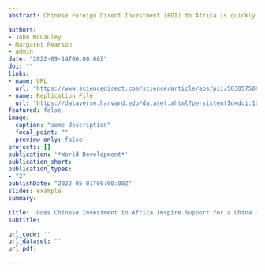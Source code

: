 ```yaml
---
abstract: Chinese Foreign Direct Investment (FDI) to Africa is quickly becoming a centerpiece of China’s approach to promoting development overseas. To this point, however, little is known about the extent to which those investment projects inspire popular support for a China model of development in Africa, or whether Chinese FDI invites skepticism and concern among community members in the region. In this study, we investigate the effects of proximity to Chinese FDI on local perceptions of China’s approach to development in Africa. We geolocate 200 Chinese investment projects, and we spatially connect those data to responses from over 35,000 georeferenced survey respondents across 21 countries. By comparing responses from those living near operational Chinese FDI projects to responses from those living near eventual locations of Chinese investment but where no project yet exists at the time of the survey, we determine the proximity effects of Chinese FDI on views of the China model of development while accounting for the potential nonrandom location of those investment projects. The findings indicate that, on average, living near Chinese FDI projects reduces support for a China model of development. Furthermore, specific types of FDI projects evoke distinct evaluations of China’s presence. Specifically, respondents living near manufacturing projects view infrastructure development as a positive contribution from China, whereas those living near resource-related projects express concerns about Chinese land grabs and job threats. Those living near service projects hold more mixed views. The results suggest that people living in close proximity to Chinese FDI projects in Africa are swayed less by global development narratives than by how those projects shape their everyday lives and experiences.

authors:
- John McCauley
- Margaret Pearson
- admin
date: "2022-09-14T00:00:00Z"
doi: ""
links:
- name: URL
  url: "https://www.sciencedirect.com/science/article/abs/pii/S0305750X21003533?via%3Dihub"
- name: Replication File
  url: "https://dataverse.harvard.edu/dataset.xhtml?persistentId=doi:10.7910/DVN/Q9VOQI"
featured: false
image:
  caption: "some description"
  focal_point: ""
  preview_only: false
projects: []
publication: '*World Development*'
publication_short:
publication_types:
- "2"
publishDate: "2022-05-01T00:00:00Z"
slides: example
summary:

title: 'Does Chinese Investment in Africa Inspire Support for a China Model of Development?'
subtitle: 

url_code: ''
url_dataset: ''
url_pdf: 

---
```


